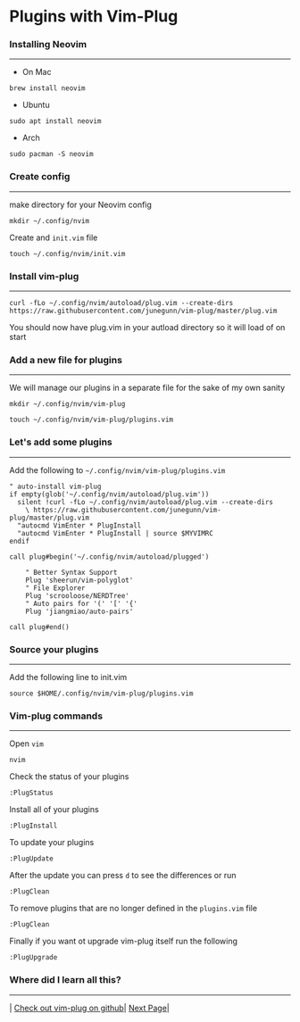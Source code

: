 # Plugins with Vim-Plug

### Installing Neovim
---

- On Mac

```
brew install neovim
```
- Ubuntu
```
sudo apt install neovim
```
- Arch
```
sudo pacman -S neovim
```

### Create config
---
make directory for your Neovim config
```
mkdir ~/.config/nvim
```

Create and `init.vim` file
```
touch ~/.config/nvim/init.vim
```

### Install vim-plug
---

```
curl -fLo ~/.config/nvim/autoload/plug.vim --create-dirs https://raw.githubusercontent.com/junegunn/vim-plug/master/plug.vim
```

You should now have plug.vim in your autload directory so it will load of on start

### Add a new file for plugins
---

We will manage our plugins in a separate file for the sake of my own sanity
```
mkdir ~/.config/nvim/vim-plug

touch ~/.config/nvim/vim-plug/plugins.vim
```

### Let's add some plugins
---

Add the following to `~/.config/nvim/vim-plug/plugins.vim`

```
" auto-install vim-plug
if empty(glob('~/.config/nvim/autoload/plug.vim'))
  silent !curl -fLo ~/.config/nvim/autoload/plug.vim --create-dirs
    \ https://raw.githubusercontent.com/junegunn/vim-plug/master/plug.vim
  "autocmd VimEnter * PlugInstall
  "autocmd VimEnter * PlugInstall | source $MYVIMRC
endif

call plug#begin('~/.config/nvim/autoload/plugged')

    " Better Syntax Support
    Plug 'sheerun/vim-polyglot'
    " File Explorer
    Plug 'scrooloose/NERDTree'
    " Auto pairs for '(' '[' '{'
    Plug 'jiangmiao/auto-pairs'

call plug#end()
```

### Source your plugins
---

Add the following line to init.vim
```
source $HOME/.config/nvim/vim-plug/plugins.vim
```

### Vim-plug commands
---

Open `vim`

```
nvim
```
Check the status of your plugins
```
:PlugStatus
```
Install all of your plugins
```
:PlugInstall
```
To update your plugins
```
:PlugUpdate
```
After the update you can press `d` to see the differences or run
```
:PlugClean
```
To remove plugins that are no longer defined in the `plugins.vim` file
```
:PlugClean
```
Finally if you want ot upgrade vim-plug itself run the following
```
:PlugUpgrade
```

### Where did I learn all this?
---

|  [Check out vim-plug on github](https://github.com/junegunn/vim-plug "https://github.com/junegunn/vim-plug")|  [Next Page](https://github.com/abuzafarhaqq/linux-help/blob/main/nvim/03_neovim_setting_up_the_basics.md "https://github.com/abuzafarhaqq/linux-help/blob/main/nvim/03_neovim_setting_up_the_basics.md")|
